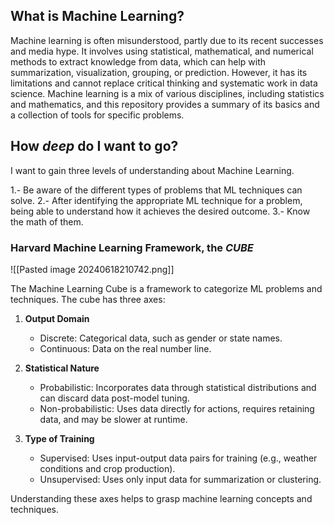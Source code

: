 
## What is Machine Learning?

Machine learning is often misunderstood, partly due to its recent successes and media hype. It involves using statistical, mathematical, and numerical methods to extract knowledge from data, which can help with summarization, visualization, grouping, or prediction. However, it has its limitations and cannot replace critical thinking and systematic work in data science. Machine learning is a mix of various disciplines, including statistics and mathematics, and this repository provides a summary of its basics and a collection of tools for specific problems.
## How *deep* do I want to go?

I want to gain three levels of understanding about Machine Learning.

1.- Be aware of the different types of problems that ML techniques can solve.
2.- After identifying the appropriate ML technique for a problem, being able to understand how it achieves the desired outcome.
3.- Know the math of them.

### Harvard Machine Learning Framework, the *CUBE*

![[Pasted image 20240618210742.png]]

The Machine Learning Cube is a framework to categorize ML problems and techniques. The cube has three axes:

1. **Output Domain**
	- Discrete: Categorical data, such as gender or state names.
    - Continuous: Data on the real number line.
2. **Statistical Nature**
    - Probabilistic: Incorporates data through statistical distributions and can discard data post-model tuning.
    - Non-probabilistic: Uses data directly for actions, requires retaining data, and may be slower at runtime.
3. **Type of Training**
    
    - Supervised: Uses input-output data pairs for training (e.g., weather conditions and crop production).
    - Unsupervised: Uses only input data for summarization or clustering.

Understanding these axes helps to grasp machine learning concepts and techniques.